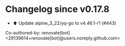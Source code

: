 # Changelog since v0.17.8
- ⬆️ Update alpine_3_22/yq-go to v4.46.1-r1 (#443)

Co-authored-by: renovate[bot] <29139614+renovate[bot]@users.noreply.github.com> 
